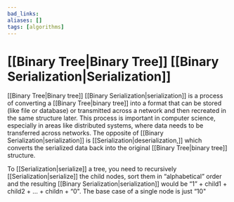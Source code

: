 ```yaml
---
bad_links: 
aliases: []
tags: [algorithms]
---
```

# [[Binary Tree|Binary Tree]] [[Binary Serialization|Serialization]]

[[Binary Tree|Binary tree]] [[Binary Serialization|serialization]] is a process of converting a [[Binary Tree|binary tree]] into a format that can be stored (like file or database) or transmitted across a network and then recreated in the same structure later. This process is important in computer science, especially in areas like distributed systems, where data needs to be transferred across networks. The opposite of [[Binary Serialization|serialization]] is [[Serialization|deserialization,]] which converts the serialized data back into the original [[Binary Tree|binary tree]] structure.

To [[Serialization|serialize]] a tree, you need to recursively [[Serialization|serialize]] the child nodes, sort them in “alphabetical” order and the resulting [[Binary Serialization|serialization]] would be “1” + child1 + child2 + … + childn + “0". The base case of a single node is just “10"
